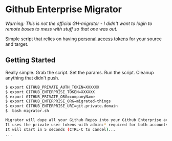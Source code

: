 # Github Enterprise Migrator

*Warning: This is not the official GH-migrator - I didn't want to login to
remote boxes to mess with stuff so that one was out.*

Simple script that relies on having [personal access tokens](https://help.github.com/articles/creating-a-personal-access-token-for-the-command-line/)
for your source and target.

## Getting Started

Really simple. Grab the script. Set the params. Run the script. Cleanup anything
that didn't push.

```bash
$ export GITHUB_PRIVATE_AUTH_TOKEN=XXXXXX
$ export GITHUB_ENTERPRISE_TOKEN=XXXXXX
$ export GITHUB_PRIVATE_ORG=companyName
$ export GITHUB_ENTERPRISE_ORG=migrated-things
$ export GITHUB_ENTERPRISE_URI=git.private.domain
$  bash migrator.sh

Migrator will dupe all your Github Repos into your Github Enterprise account
It uses the private user tokens with admin:* required for both accounts
It will start in 5 seconds (CTRL-C to cancel)...
...
```